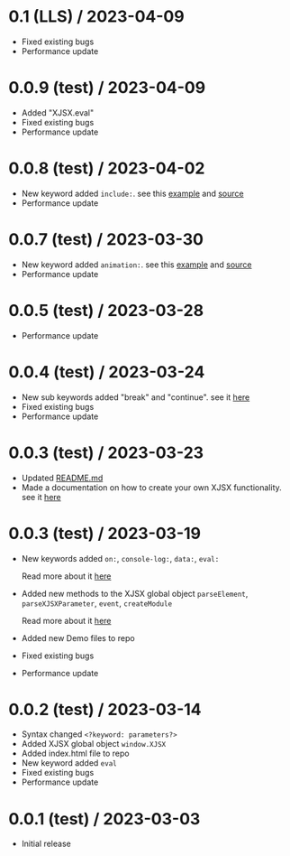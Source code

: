 0.1 (LLS) / 2023-04-09
==================

  * Fixed existing bugs
  * Performance update
  
0.0.9 (test) / 2023-04-09
==================

  * Added "XJSX.eval"
  * Fixed existing bugs
  * Performance update

0.0.8 (test) / 2023-04-02
==================

  * New keyword added `include:`. 
  see this [example](https://Owens94819.github.io/XJSX-DEMO/include)
  and [source](https://github.com/Owens94819/XJSX-DEMO/include)
  * Performance update


0.0.7 (test) / 2023-03-30
==================

  * New keyword added `animation:`. 
  see this [example](https://Owens94819.github.io/XJSX-DEMO/animation)
  and [source](https://github.com/Owens94819/XJSX-DEMO/animation)
  * Performance update

0.0.5 (test) / 2023-03-28
==================

  * Performance update
  

0.0.4 (test) / 2023-03-24
==================

  * New sub keywords added "break" and "continue". see it [here](advance/FOR-EACH.README.md)
  * Fixed existing bugs
  * Performance update

0.0.3 (test) / 2023-03-23
================== 

  * Updated [README.md](README.md)
  * Made a documentation on how to create your own XJSX functionality. 
     see it [here](module/README.md#windowxjsx)
  
  
  
0.0.3 (test) / 2023-03-19
==================

  * New keywords added 
    `on:`, `console-log:`, `data:`, `eval:`
     
     Read more about it [here](README.md#xjsx-Keywords)
  * Added new methods to the XJSX global object 
   `parseElement`, `parseXJSXParameter`, `event`, `createModule`
    
    Read more about it [here](module/README.md#windowxjsx)
  * Added new Demo files to repo
  * Fixed existing bugs
  * Performance update


0.0.2 (test) / 2023-03-14
==================

  * Syntax changed `<?keyword: parameters?>`
  * Added XJSX global object `window.XJSX`
  * Added index.html file to repo
  * New keyword added `eval`
  * Fixed existing bugs
  * Performance update

0.0.1 (test) / 2023-03-03
==================

  * Initial release
